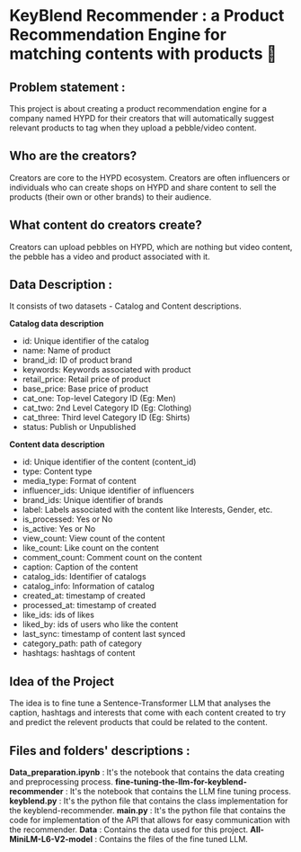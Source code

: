 # KeyBlend Recommender : a Product Recommendation Engine for matching contents with products 🤖

## Problem statement :

This project is about creating a product recommendation engine for a company named HYPD for their creators that will automatically suggest relevant products to tag when they upload a pebble/video content.

## Who are the creators?

Creators are core to the HYPD ecosystem. Creators are often influencers or individuals
who can create shops on HYPD and share content to sell the products (their own or
other brands) to their audience.

## What content do creators create?

Creators can upload pebbles on HYPD, which are nothing but video content, the pebble has a video and product associated with it.

## Data Description :

It consists of two datasets - Catalog and Content descriptions.

**Catalog data description**

* id: Unique identifier of the catalog
* name: Name of product
* brand_id: ID of product brand
* keywords: Keywords associated with product
* retail_price: Retail price of product
* base_price: Base price of product
* cat_one: Top-level Category ID (Eg: Men)
* cat_two: 2nd Level Category ID (Eg: Clothing)
* cat_three: Third level Category ID (Eg: Shirts)
* status: Publish or Unpublished

**Content data description**

* id: Unique identifier of the content (content_id)
* type: Content type
* media_type: Format of content
* influencer_ids: Unique identifier of influencers
* brand_ids: Unique identifier of brands
* label: Labels associated with the content like Interests, Gender, etc.
* is_processed: Yes or No
* is_active: Yes or No
* view_count: View count of the content
* like_count: Like count on the content
* comment_count: Comment count on the content
* caption: Caption of the content
* catalog_ids: Identifier of catalogs
* catalog_info: Information of catalog
* created_at: timestamp of created
* processed_at: timestamp of created
* like_ids: ids of likes
* liked_by: ids of users who like the content
* last_sync: timestamp of content last synced
* category_path: path of category
* hashtags: hashtags of content

## Idea of the Project

The idea is to fine tune a Sentence-Transformer LLM that analyses the caption, hashtags and interests that come with each content created to try and predict the relevent products that could be related to the content.

## Files and folders' descriptions :  

**Data_preparation.ipynb** : It's the notebook that contains the data creating and preprocessing process.
**fine-tuning-the-llm-for-keyblend-recommender** : It's the notebook that contains the LLM fine tuning process.
**keyblend.py** : It's the python file that contains the class implementation for the keyblend-recommender.
**main.py** : It's the python file that contains the code for implementation of the API that allows for easy communication with the recommender.
**Data** : Contains the data used for this project.
**All-MiniLM-L6-V2-model** : Contains the files of the fine tuned LLM.


